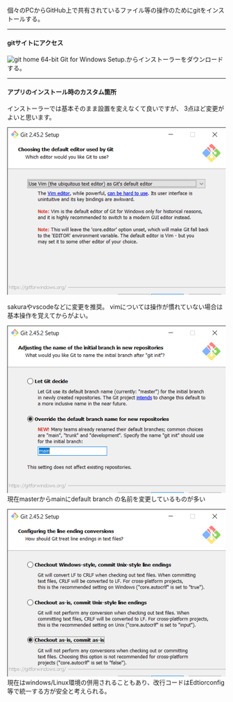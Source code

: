 
個々のPCからGitHub上で共有されているファイル等の操作のためにgitをインストールする。

----
#### gitサイトにアクセス
![git home](https://www.git-scm.com/download/win)
64-bit Git for Windows Setup.からインストーラーをダウンロードする。

----
#### アプリのインストール時のカスタム箇所

インストーラーでは基本そのまま設置を変えなくて良いですが、
3点ほど変更がよいと思います。

![editor](images/git/install/1.png)

sakuraやvscodeなどに変更を推奨。
vimについては操作が慣れていない場合は基本操作を覚えてからがよい。

![default branch name](images/git/install/2.png)
現在masterからmainにdefault branch の名前を変更しているものが多い

![endline](images/git/install/3.png)
現在はwindows/Linux環境の併用されることもあり、改行コードはEdtiorconfig等で統一する方が安全と考えられる。



